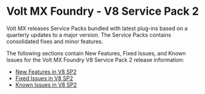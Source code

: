                           

Volt MX  Foundry - V8 Service Pack 2
===============================

Volt MX  releases Service Packs bundled with latest plug-ins based on a quarterly updates to a major version. The Service Packs contains consolidated fixes and minor features.

The following sections contain New Features, Fixed Issues, and Known Issues for the Volt MX Foundry V8 Service Pack 2 release information:

*   [New Features in V8 SP2](V8SP2_New_Features.md)
*   [Fixed Issues in V8 SP2](V8SP2_fixedissues.md)
*   [Known Issues in V8 SP2](V8SP2_knownissues.md)
